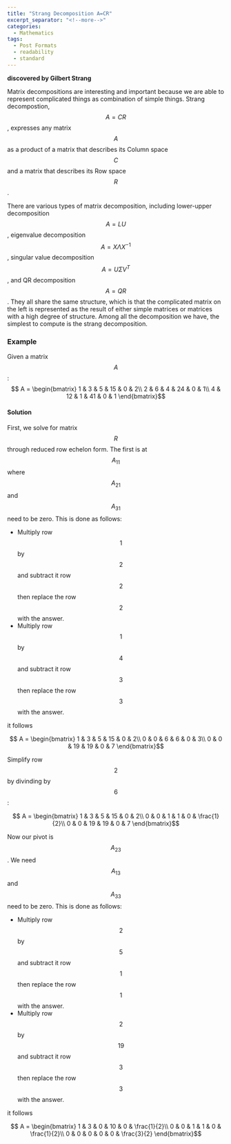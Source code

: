 ```yaml
---
title: "Strang Decomposition A=CR"
excerpt_separator: "<!--more-->"
categories:
  - Mathematics
tags:
  - Post Formats
  - readability
  - standard
---
```

**discovered by Gilbert Strang**

Matrix decompositions are interesting and important because we are able to represent complicated things as combination of simple things. Strang decompostion, $$ A = CR $$, expresses any matrix $$A$$ as a product of a matrix that describes its Column space $$C$$ and a matrix that describes its Row space $$R$$.
 
There are various types of matrix decomposition, including lower-upper decomposition $$A=LU$$, eigenvalue decomposition $$A = X\Lambda X^{-1}$$, singular value decomposition $$A = U\Sigma V^{T}$$, and QR decomposition $$A=QR$$. They all share the same structure, which is that the complicated matrix on the left is represented as the result of either simple matrices or matrices with a high degree of structure. Among all the decomposition we have, the simplest to compute is the strang decomposition.
### Example
Given a matrix $$A$$:
$$ A = \begin{bmatrix}
1 & 3 & 5 & 15 & 0 & 2\\
2 & 6 & 4 & 24 & 0 & 1\\
4 & 12 & 1 & 41 & 0 & 1
\end{bmatrix}$$

#### Solution
First, we solve for matrix $$ R $$ through reduced row echelon form. The first is at $$A_{11}$$ where $$A_{21}$$ and $$A_{31}$$ need to be zero. This is done as follows:
 * Multiply row $$ 1 $$ by $$ 2 $$ and subtract it row $$ 2 $$ then replace the row $$ 2 $$ with the answer.
 * Multiply row $$ 1 $$ by $$ 4 $$ and subtract it row $$ 3 $$ then replace the row $$ 3 $$ with the answer.

 it follows

$$ A = \begin{bmatrix}
1 & 3 & 5 & 15 & 0 & 2\\
0 & 0 & 6 & 6 & 0 & 3\\
0 & 0 & 19 & 19 & 0 & 7
\end{bmatrix}$$

Simplify row $$ 2 $$ by divinding by $$ 6 $$:

$$ A = \begin{bmatrix}
1 & 3 & 5 & 15 & 0 & 2\\
0 & 0 & 1 & 1 & 0 & \frac{1}{2}\\
0 & 0 & 19 & 19 & 0 & 7
\end{bmatrix}$$

Now our pivot is $$ A_{23} $$. We need $$ A_{13} $$ and $$ A_{33} $$ need to be zero. This is done as follows:
 * Multiply row $$ 2 $$ by $$ 5 $$ and subtract it row $$ 1 $$ then replace the row $$ 1 $$ with the answer.
 * Multiply row $$ 2 $$ by $$ 19 $$ and subtract it row $$ 3 $$ then replace the row $$ 3 $$ with the answer.

 it follows

$$ A = \begin{bmatrix}
1 & 3 & 0 & 10 & 0 & \frac{1}{2}\\
0 & 0 & 1 & 1 & 0 & \frac{1}{2}\\
0 & 0 & 0 & 0 & 0 & \frac{3}{2}
\end{bmatrix}$$




